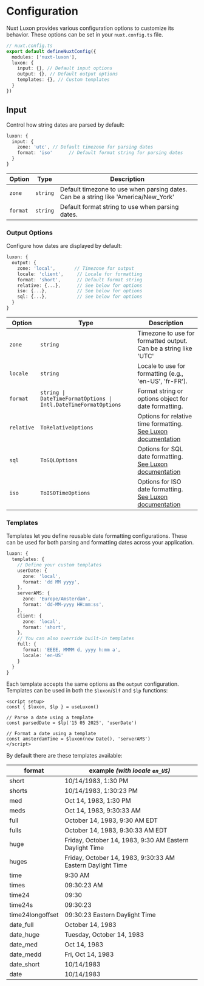 # Configuration

Nuxt Luxon provides various configuration options to customize its behavior. These options can be set in your `nuxt.config.ts` file.


```ts
// nuxt.config.ts
export default defineNuxtConfig({
  modules: ['nuxt-luxon'],
  luxon: {
    input: {}, // Default input options
    output: {}, // Default output options
    templates: {}, // Custom templates
  }
})
```

## Input

Control how string dates are parsed by default:

```ts
luxon: {
  input: {
    zone: 'utc', // Default timezone for parsing dates
    format: 'iso'      // Default format string for parsing dates
  }
}
```

| Option | Type | Description |
|--------|------|-------------|
| `zone` | `string` | Default timezone to use when parsing dates. Can be a string like 'America/New_York' |
| `format` | `string` | Default format string to use when parsing dates. |

### Output Options

Configure how dates are displayed by default:

```ts
luxon: {
  output: {
    zone: 'local',       // Timezone for output
    locale: 'client',     // Locale for formatting
    format: 'short',      // Default format string
    relative: {...},      // See below for options
    iso: {...},           // See below for options
    sql: {...},           // See below for options
  }
}
```

| Option | Type | Description |
|--------|------|-------------|
| `zone` | `string` | Timezone to use for formatted output. Can be a string like 'UTC' |
| `locale` | `string` | Locale to use for formatting (e.g., 'en-US', 'fr-FR'). |
| `format` | `string \| DateTimeFormatOptions \| Intl.DateTimeFormatOptions` | Format string or options object for date formatting. |
| `relative` | `ToRelativeOptions` | Options for relative time formatting. [See Luxon documentation](https://moment.github.io/luxon/api-docs/index.html#datetimetorelative) |
| `sql` | `ToSQLOptions` | Options for SQL date formatting. [See Luxon documentation](https://moment.github.io/luxon/api-docs/index.html#datetimetosql) |
| `iso` | `ToISOTimeOptions` | Options for ISO date formatting. [See Luxon documentation](https://moment.github.io/luxon/api-docs/index.html#datetimetoiso) |

### Templates

Templates let you define reusable date formatting configurations. These can be used for both parsing and formatting dates across your application.

```ts
luxon: {
  templates: {
    // Define your custom templates
    userDate: {
      zone: 'local',
      format: 'dd MM yyyy',
    },
    serverAMS: {
      zone: 'Europe/Amsterdam',
      format: 'dd-MM-yyyy HH:mm:ss',
    },
    client: {
      zone: 'local',
      format: 'short',
    },
    // You can also override built-in templates
    full: { 
      format: 'EEEE, MMMM d, yyyy h:mm a',
      locale: 'en-US'
    }
  }
}
```

Each template accepts the same options as the `output` configuration. Templates can be used in both the `$luxon`/`$lf` and `$lp` functions:

```vue
<script setup>
const { $luxon, $lp } = useLuxon()

// Parse a date using a template
const parsedDate = $lp('15 05 2025', 'userDate')

// Format a date using a template
const amsterdamTime = $luxon(new Date(), 'serverAMS')
</script>
```

By default there are these templates available:

| format           | example _(with locale `en_US`)_                            |
| ---------------- | ---------------------------------------------------------- |
| short            | 10/14/1983, 1:30 PM                                        |
| shorts           | 10/14/1983, 1:30:23 PM                                     |
| med              | Oct 14, 1983, 1:30 PM                                      |
| meds             | Oct 14, 1983, 9:30:33 AM                                   |
| full             | October 14, 1983, 9:30 AM EDT                              |
| fulls            | October 14, 1983, 9:30:33 AM EDT                           |
| huge             | Friday, October 14, 1983, 9:30 AM Eastern Daylight Time    |
| huges            | Friday, October 14, 1983, 9:30:33 AM Eastern Daylight Time |
| time             | 9:30 AM                                                    |
| times            | 09:30:23 AM                                                |
| time24           | 09:30                                                      |
| time24s          | 09:30:23                                                   |
| time24longoffset | 09:30:23 Eastern Daylight Time                             |
| date_full        | October 14, 1983                                           |
| date_huge        | Tuesday, October 14, 1983                                  |
| date_med         | Oct 14, 1983                                               |
| date_medd        | Fri, Oct 14, 1983                                          |
| date_short       | 10/14/1983                                                 |
| date             | 10/14/1983                                                 |

